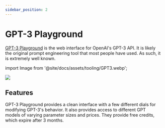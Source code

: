 ```yaml
---
sidebar_position: 2
---
```


# GPT-3 Playground

[GPT-3 Playground](https://beta.openai.com/docs/quickstart) is the web interface for OpenAI's GPT-3 API. It is likely the 
original prompt engineering tool that most people have used. As such, it is 
extremely well known.

import Image from '@site/docs/assets/tooling/GPT3.webp';

<div style={{textAlign: 'center'}}>
  <img src={Image} style={{width: "750px"}}/>
</div>

## Features

GPT-3 Playground provides a clean interface with a few different dials for 
modifying GPT-3's behavior. It also provides access to different GPT models
of varying parameter sizes and prices. They provide free credits, which expire 
after 3 months. 
